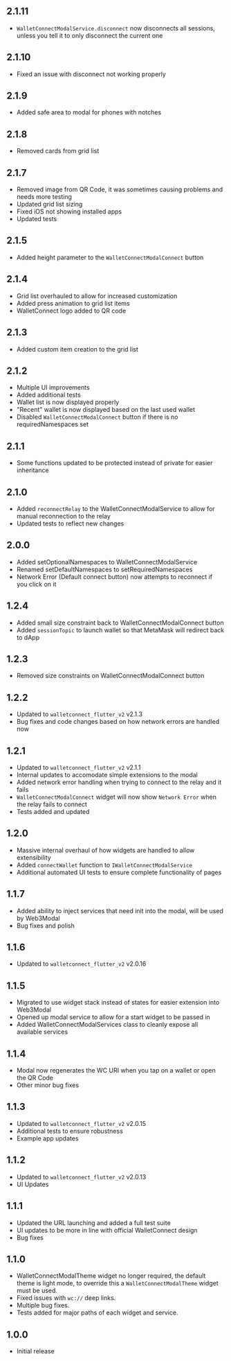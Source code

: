 ## 2.1.11

- `WalletConnectModalService.disconnect` now disconnects all sessions, unless you tell it to only disconnect the current one

## 2.1.10

- Fixed an issue with disconnect not working properly

## 2.1.9

- Added safe area to modal for phones with notches

## 2.1.8

- Removed cards from grid list

## 2.1.7

- Removed image from QR Code, it was sometimes causing problems and needs more testing
- Updated grid list sizing
- Fixed iOS not showing installed apps
- Updated tests

## 2.1.5

- Added height parameter to the `WalletConnectModalConnect` button

## 2.1.4

- Grid list overhauled to allow for increased customization
- Added press animation to grid list items
- WalletConnect logo added to QR code

## 2.1.3

- Added custom item creation to the grid list

## 2.1.2

- Multiple UI improvements
- Added additional tests
- Wallet list is now displayed properly
- "Recent" wallet is now displayed based on the last used wallet
- Disabled `WalletConnectModalConnect` button if there is no requiredNamespaces set

## 2.1.1

- Some functions updated to be protected instead of private for easier inheritance

## 2.1.0

- Added `reconnectRelay` to the WalletConnectModalService to allow for manual reconnection to the relay
- Updated tests to reflect new changes

## 2.0.0

- Added setOptionalNamespaces to WalletConnectModalService
- Renamed setDefaultNamespaces to setRequiredNamespaces
- Network Error (Default connect button) now attempts to reconnect if you click on it

## 1.2.4

- Added small size constraint back to WalletConnectModalConnect button
- Added `sessionTopic` to launch wallet so that MetaMask will redirect back to dApp

## 1.2.3

- Removed size constraints on WalletConnectModalConnect button

## 1.2.2

- Updated to `walletconnect_flutter_v2` v2.1.3
- Bug fixes and code changes based on how network errors are handled now

## 1.2.1

- Updated to `walletconnect_flutter_v2` v2.1.1
- Internal updates to accomodate simple extensions to the modal
- Added network error handling when trying to connect to the relay and it fails
- `WalletConnectModalConnect` widget will now show `Network Error` when the relay fails to connect
- Tests added and updated

## 1.2.0

- Massive internal overhaul of how widgets are handled to allow extensibility
- Added `connectWallet` function to `IWalletConnectModalService` 
- Additional automated UI tests to ensure complete functionality of pages

## 1.1.7

- Added ability to inject services that need init into the modal, will be used by Web3Modal
- Bug fixes and polish

## 1.1.6

- Updated to `walletconnect_flutter_v2` v2.0.16

## 1.1.5

- Migrated to use widget stack instead of states for easier extension into Web3Modal
- Opened up modal service to allow for a start widget to be passed in
- Added WalletConnectModalServices class to cleanly expose all available services

## 1.1.4

- Modal now regenerates the WC URI when you tap on a wallet or open the QR Code
- Other minor bug fixes

## 1.1.3

- Updated to `walletconnect_flutter_v2` v2.0.15
- Additional tests to ensure robustness
- Example app updates

## 1.1.2

- Updated to `walletconnect_flutter_v2` v2.0.13
- UI Updates

## 1.1.1

- Updated the URL launching and added a full test suite
- UI updates to be more in line with official WalletConnect design
- Bug fixes

## 1.1.0

- WalletConnectModalTheme widget no longer required, the default theme is light mode, to override this a `WalletConnectModalTheme` widget must be used.
- Fixed issues with `wc://` deep links.
- Multiple bug fixes.
- Tests added for major paths of each widget and service.

## 1.0.0

- Initial release
